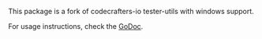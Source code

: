 This package is a fork of codecrafters-io tester-utils with windows support.

For usage instructions, check the [GoDoc](https://pkg.go.dev/github.com/codecrafters-io/tester-utils).